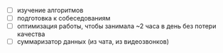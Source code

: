 - [ ] изучение алгоритмов  
- [ ] подготовка к собеседованиям
- [ ] оптимизация работы, чтобы занимала ~2 часа в день без потери качества
- [ ] суммаризатор данных (из чата, из видеозвонков)